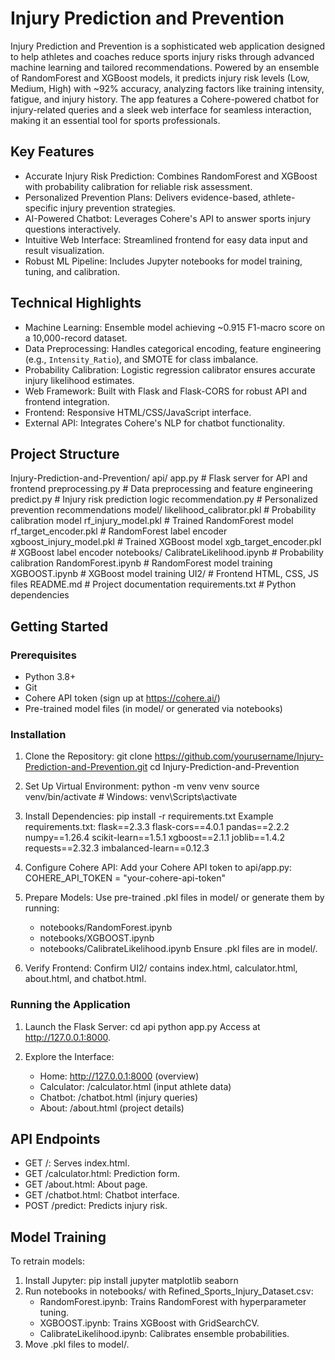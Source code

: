 # Injury Prediction and Prevention

Injury Prediction and Prevention is a sophisticated web application designed to help athletes and coaches reduce sports injury risks through advanced machine learning and tailored recommendations. Powered by an ensemble of RandomForest and XGBoost models, it predicts injury risk levels (Low, Medium, High) with ~92% accuracy, analyzing factors like training intensity, fatigue, and injury history. The app features a Cohere-powered chatbot for injury-related queries and a sleek web interface for seamless interaction, making it an essential tool for sports professionals.

## Key Features
- Accurate Injury Risk Prediction: Combines RandomForest and XGBoost with probability calibration for reliable risk assessment.
- Personalized Prevention Plans: Delivers evidence-based, athlete-specific injury prevention strategies.
- AI-Powered Chatbot: Leverages Cohere's API to answer sports injury questions interactively.
- Intuitive Web Interface: Streamlined frontend for easy data input and result visualization.
- Robust ML Pipeline: Includes Jupyter notebooks for model training, tuning, and calibration.

## Technical Highlights
- Machine Learning: Ensemble model achieving ~0.915 F1-macro score on a 10,000-record dataset.
- Data Preprocessing: Handles categorical encoding, feature engineering (e.g., `Intensity_Ratio`), and SMOTE for class imbalance.
- Probability Calibration: Logistic regression calibrator ensures accurate injury likelihood estimates.
- Web Framework: Built with Flask and Flask-CORS for robust API and frontend integration.
- Frontend: Responsive HTML/CSS/JavaScript interface.
- External API: Integrates Cohere's NLP for chatbot functionality.

## Project Structure
Injury-Prediction-and-Prevention/
api/
app.py                    # Flask server for API and frontend
preprocessing.py          # Data preprocessing and feature engineering
predict.py                # Injury risk prediction logic
recommendation.py         # Personalized prevention recommendations
model/
likelihood_calibrator.pkl # Probability calibration model
rf_injury_model.pkl       # Trained RandomForest model
rf_target_encoder.pkl     # RandomForest label encoder
xgboost_injury_model.pkl  # Trained XGBoost model
xgb_target_encoder.pkl    # XGBoost label encoder
notebooks/
CalibrateLikelihood.ipynb # Probability calibration
RandomForest.ipynb        # RandomForest model training
XGBOOST.ipynb             # XGBoost model training
UI2/                        # Frontend HTML, CSS, JS files
README.md                   # Project documentation
requirements.txt            # Python dependencies

## Getting Started

### Prerequisites
- Python 3.8+
- Git
- Cohere API token (sign up at https://cohere.ai/)
- Pre-trained model files (in model/ or generated via notebooks)

### Installation
1. Clone the Repository:
   git clone https://github.com/yourusername/Injury-Prediction-and-Prevention.git
   cd Injury-Prediction-and-Prevention

2. Set Up Virtual Environment:
   python -m venv venv
   source venv/bin/activate  # Windows: venv\Scripts\activate

3. Install Dependencies:
   pip install -r requirements.txt
   Example requirements.txt:
   flask==2.3.3
   flask-cors==4.0.1
   pandas==2.2.2
   numpy==1.26.4
   scikit-learn==1.5.1
   xgboost==2.1.1
   joblib==1.4.2
   requests==2.32.3
   imbalanced-learn==0.12.3

4. Configure Cohere API:
   Add your Cohere API token to api/app.py:
   COHERE_API_TOKEN = "your-cohere-api-token"

5. Prepare Models:
   Use pre-trained .pkl files in model/ or generate them by running:
   - notebooks/RandomForest.ipynb
   - notebooks/XGBOOST.ipynb
   - notebooks/CalibrateLikelihood.ipynb
   Ensure .pkl files are in model/.

6. Verify Frontend:
   Confirm UI2/ contains index.html, calculator.html, about.html, and chatbot.html.

### Running the Application
1. Launch the Flask Server:
   cd api
   python app.py
   Access at http://127.0.0.1:8000.

2. Explore the Interface:
   - Home: http://127.0.0.1:8000 (overview)
   - Calculator: /calculator.html (input athlete data)
   - Chatbot: /chatbot.html (injury queries)
   - About: /about.html (project details)

## API Endpoints
- GET /: Serves index.html.
- GET /calculator.html: Prediction form.
- GET /about.html: About page.
- GET /chatbot.html: Chatbot interface.
- POST /predict: Predicts injury risk.

## Model Training
To retrain models:
1. Install Jupyter:
   pip install jupyter matplotlib seaborn
2. Run notebooks in notebooks/ with Refined_Sports_Injury_Dataset.csv:
   - RandomForest.ipynb: Trains RandomForest with hyperparameter tuning.
   - XGBOOST.ipynb: Trains XGBoost with GridSearchCV.
   - CalibrateLikelihood.ipynb: Calibrates ensemble probabilities.
3. Move .pkl files to model/.

